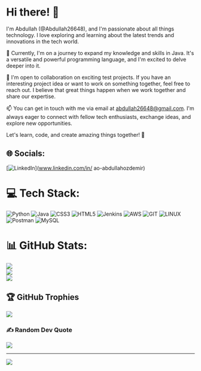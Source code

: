 # Hi there! 👋

I'm Abdullah (@Abdullah26648), and I'm passionate about all things technology. I love exploring and learning about the latest trends and innovations in the tech world.

🌱 Currently, I'm on a journey to expand my knowledge and skills in Java. It's a versatile and powerful programming language, and I'm excited to delve deeper into it.

💞 I'm open to collaboration on exciting test projects. If you have an interesting project idea or want to work on something together, feel free to reach out. I believe that great things happen when we work together and share our expertise.

📫 You can get in touch with me via email at [abdullah26648@gmail.com](mailto:abdullah26648@gmail.com). I'm always eager to connect with fellow tech enthusiasts, exchange ideas, and explore new opportunities.

Let's learn, code, and create amazing things together! 🚀

<!---
Abdullah26648/Abdullah26648 is a ✨ special ✨ repository because its `README.md` (this file) appears on your GitHub profile.
You can click the Preview link to take a look at your changes.
--->
## 🌐 Socials:
[![LinkedIn](https://img.shields.io/badge/LinkedIn-%230077B5.svg?logo=linkedin&logoColor=white)](www.linkedin.com/in/
ao-abdullahozdemir)

# 💻 Tech Stack:
![Python](https://img.shields.io/badge/python-3670A0?style=for-the-badge&logo=python&logoColor=ffdd54) ![Java](https://img.shields.io/badge/java-%23ED8B00.svg?style=for-the-badge&logo=openjdk&logoColor=white) ![CSS3](https://img.shields.io/badge/css3-%231572B6.svg?style=for-the-badge&logo=css3&logoColor=white) ![HTML5](https://img.shields.io/badge/html5-%23E34F26.svg?style=for-the-badge&logo=html5&logoColor=white) ![Jenkins](https://img.shields.io/badge/jenkins-%232C5263.svg?style=for-the-badge&logo=jenkins&logoColor=white) ![AWS](https://img.shields.io/badge/AWS-%23FF9900.svg?style=for-the-badge&logo=amazon-aws&logoColor=white) ![GIT](https://img.shields.io/badge/Git-fc6d26?style=for-the-badge&logo=git&logoColor=white) ![LINUX](https://img.shields.io/badge/Linux-FCC624?style=for-the-badge&logo=linux&logoColor=black) ![Postman](https://img.shields.io/badge/Postman-FF6C37?style=for-the-badge&logo=postman&logoColor=white) ![MySQL](https://img.shields.io/badge/mysql-%2300000f.svg?style=for-the-badge&logo=mysql&logoColor=white)
# 📊 GitHub Stats:
![](https://github-readme-stats.vercel.app/api?username=Abdullah26648&theme=midnight-purple&hide_border=false&include_all_commits=true&count_private=true)<br/>
![](https://github-readme-streak-stats.herokuapp.com/?user=Abdullah26648&theme=midnight-purple&hide_border=false)<br/>
![](https://github-readme-stats.vercel.app/api/top-langs/?username=Abdullah26648&theme=midnight-purple&hide_border=false&include_all_commits=true&count_private=true&layout=compact)

## 🏆 GitHub Trophies
![](https://github-profile-trophy.vercel.app/?username=Abdullah26648&theme=juicyfresh&no-frame=false&no-bg=false&margin-w=4)

### ✍️ Random Dev Quote
![](https://quotes-github-readme.vercel.app/api?type=horizontal&theme=radical)

---
[![](https://visitcount.itsvg.in/api?id=Abdullah26648&icon=0&color=0)](https://visitcount.itsvg.in)

<!-- Proudly created with GPRM ( https://gprm.itsvg.in ) -->
